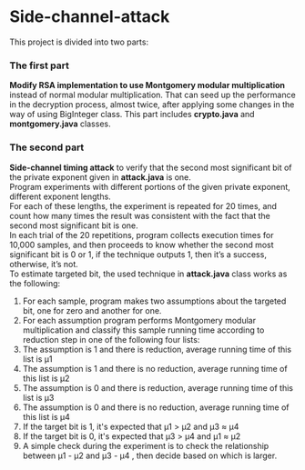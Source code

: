 # Side-channel-attack
This project is divided into two parts:

### The first part
**Modify RSA implementation to use Montgomery modular multiplication** instead of normal modular multiplication.
That can seed up the performance in the decryption process, almost twice, after applying some changes in the way of using BigInteger class.
This part includes **crypto.java** and **montgomery.java** classes.

### The second part
**Side-channel timing attack** to verify that the second most significant bit of the private exponent given in **attack.java** is one.  
Program experiments with different portions of the given private exponent, different exponent lengths.  
For each of these lengths, the experiment is repeated for 20 times, and count how many times the result was consistent with the fact that the second most significant bit is one.  
In each trial of the 20 repetitions, program collects execution times for 10,000 samples, and then proceeds to know whether the second most significant bit is 0 or 1, if the technique outputs 1, then it’s a success, otherwise, it’s not.  
To estimate targeted bit, the used technique in **attack.java** class works as the following:  

1. For each sample, program makes two assumptions about the targeted bit, one for zero and another for one.
2. For each assumption program performs Montgomery modular multiplication and classify this sample running time according to reduction step in one of the following four lists:
3. The assumption is 1 and there is reduction, average running time of this list is μ1
4. The assumption is 1 and there is no reduction, average running time of this list is μ2
5. The assumption is 0 and there is reduction, average running time of this list is μ3
6. The assumption is 0 and there is no reduction, average running time of this list is μ4
7. If the target bit is 1, it's expected that μ1 > μ2 and μ3 ≈ μ4
8. If the target bit is 0, it's expected that μ3 > μ4 and μ1 ≈ μ2
9. A simple check during the experiment is to check the relationship between μ1 - μ2 and μ3 - μ4 , then decide based on which is larger.
